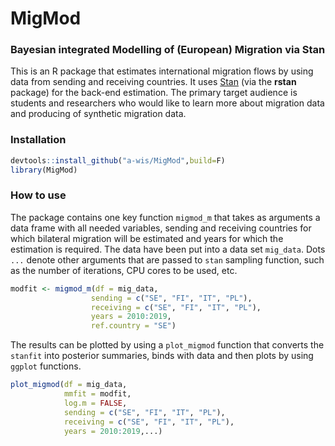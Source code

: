 # MigMod

### Bayesian integrated Modelling of (European) Migration via Stan

This is an R package that estimates international migration flows by using data from sending and receiving countries. It uses
[Stan](https://mc-stan.org) (via the **rstan** package) for the back-end estimation. The primary target audience is students and researchers who would like to learn more about migration data and producing of synthetic migration data. 

### Installation

```r
devtools::install_github("a-wis/MigMod",build=F)
library(MigMod)
```

### How to use

The package contains one key function `migmod_m` that takes as arguments a data frame with all needed variables, sending and receiving countries for which bilateral migration will be estimated and years for which the estimation is required. The data have been put into a data set `mig_data`. Dots `...` denote other arguments that are passed to `stan` sampling function, such as the number of iterations, CPU cores to be used, etc. 

```r
modfit <- migmod_m(df = mig_data, 
                  sending = c("SE", "FI", "IT", "PL"),
                  receiving = c("SE", "FI", "IT", "PL"),
                  years = 2010:2019,
                  ref.country = "SE")
```

The results can be plotted by using a `plot_migmod` function that converts the `stanfit` into posterior summaries, binds with data and then plots by using `ggplot` functions.

```r
plot_migmod(df = mig_data, 
            mmfit = modfit,
            log.m = FALSE,
            sending = c("SE", "FI", "IT", "PL"),
            receiving = c("SE", "FI", "IT", "PL"),
            years = 2010:2019,...)
```
